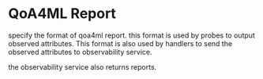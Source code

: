 # QoA4ML Report

specify the format of qoa4ml report. this format is used by probes to output observed attributes. This format is also used by handlers to send the observed attributes to observability service.

the observability service also returns reports. 
